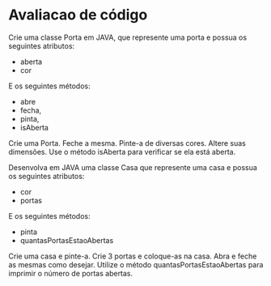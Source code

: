 Avaliacao de código
=============

Crie uma classe Porta em JAVA, que represente uma porta e possua os seguintes atributos: 
- aberta 
- cor 

E os seguintes métodos: 
- abre 
- fecha, 
- pinta, 
- isAberta 

Crie uma Porta. 
Feche a mesma.
Pinte-a de diversas cores. 
Altere suas dimensões.
Use o método isAberta para verificar se ela está aberta. 


Desenvolva em JAVA uma classe Casa que represente uma casa e possua os seguintes atributos: 
- cor 
- portas

E os seguintes métodos: 
- pinta 
- quantasPortasEstaoAbertas 

Crie uma casa e pinte-a. 
Crie 3 portas e coloque-as na casa. 
Abra e feche as mesmas como desejar. 
Utilize o método quantasPortasEstaoAbertas para imprimir o número de portas abertas. 
